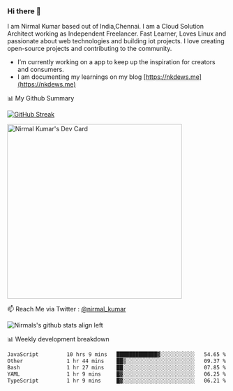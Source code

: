 ### Hi there 👋

 I am Nirmal Kumar based out of India,Chennai. I am a Cloud Solution Architect working as Independent Freelancer. Fast Learner, Loves Linux and passionate about web technologies and building iot projects. I love creating open-source projects and contributing to the community.

- I’m currently working on a app to keep up the inspiration for creators and consumers.
- I am documenting my learnings on my blog [https://nkdews.me](https://nkdews.me)


📊 My Github Summary

[![GitHub Streak](https://github-readme-streak-stats.herokuapp.com?user=nk-gears&theme=dark&hide_border=true&date_format=M%20j%5B%2C%20Y%5D)](https://git.io/streak-stats)

<a href="https://app.daily.dev/nirmal_kumar"><img src="https://api.daily.dev/devcards/a16cfcf02d384b16b41de71ce4d1d811.png?r=8ve" width="400" alt="Nirmal Kumar's Dev Card"/></a>

📫 Reach Me via  Twitter : [@nirmal_kumar](https://twitter.com/nirmal_kumar)

![Nirmals's github stats align left](https://github-readme-stats.vercel.app/api?username=nk-gears&show_icons=true)


📊 Weekly development breakdown

<!--START_SECTION:waka-->

```txt
JavaScript         10 hrs 9 mins   █████████████▓░░░░░░░░░░░   54.65 %
Other              1 hr 44 mins    ██▒░░░░░░░░░░░░░░░░░░░░░░   09.37 %
Bash               1 hr 27 mins    ██░░░░░░░░░░░░░░░░░░░░░░░   07.85 %
YAML               1 hr 9 mins     █▓░░░░░░░░░░░░░░░░░░░░░░░   06.25 %
TypeScript         1 hr 9 mins     █▓░░░░░░░░░░░░░░░░░░░░░░░   06.21 %
```

<!--END_SECTION:waka-->


